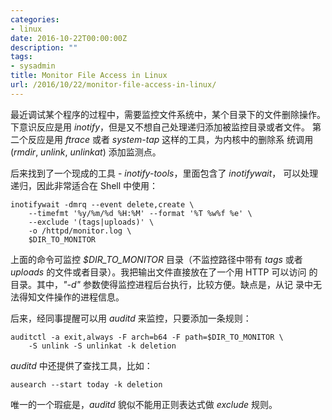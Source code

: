 ```yaml
---
categories:
- linux
date: 2016-10-22T00:00:00Z
description: ""
tags:
- sysadmin
title: Monitor File Access in Linux
url: /2016/10/22/monitor-file-access-in-linux/
---
```



最近调试某个程序的过程中，需要监控文件系统中，某个目录下的文件删除操作。
下意识反应是用 *inotify*，但是又不想自己处理递归添加被监控目录或者文件。
第二个反应是用 *ftrace* 或者 *system-tap* 这样的工具，为内核中的删除系
统调用 (*rmdir*, *unlink*, *unlinkat*) 添加监测点。

后来找到了一个现成的工具 - *inotify-tools*，里面包含了 *inotifywait*，
可以处理递归，因此非常适合在 Shell 中使用：

```
inotifywait -dmrq --event delete,create \
    --timefmt '%y/%m/%d %H:%M' --format '%T %w%f %e' \
    --exclude '(tags|uploads)' \
    -o /httpd/monitor.log \
    $DIR_TO_MONITOR
```

上面的命令可监控 *$DIR_TO_MONITOR* 目录（不监控路径中带有 *tags* 或者
*uploads* 的文件或者目录）。我把输出文件直接放在了一个用 HTTP 可以访问
的目录。其中，*"-d"* 参数使得监控进程后台执行，比较方便。缺点是，从记
录中无法得知文件操作的进程信息。

后来，经同事提醒可以用 *auditd* 来监控，只要添加一条规则：

```
auditctl -a exit,always -F arch=b64 -F path=$DIR_TO_MONITOR \
    -S unlink -S unlinkat -k deletion
```

*auditd* 中还提供了查找工具，比如：

```
ausearch --start today -k deletion
```

唯一的一个瑕疵是，*auditd* 貌似不能用正则表达式做 *exclude* 规则。
